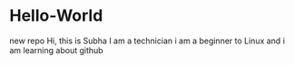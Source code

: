 # Hello-World
new repo
Hi, this is Subha
I am a technician 
i am a beginner to Linux and i am learning about github
